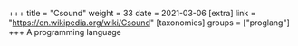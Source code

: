 +++
title = "Csound"
weight = 33
date = 2021-03-06
[extra]
link = "https://en.wikipedia.org/wiki/Csound"
[taxonomies]
groups = ["proglang"]
+++
A programming language

